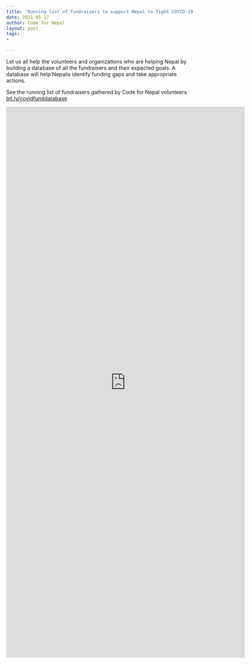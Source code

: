 ```yaml
---
title: 'Running list of fundraisers to support Nepal to fight COVID-19'
date: 2021-05-17
author: Code for Nepal
layout: post
tags:
- 

---
```




Let us all help the volunteers and organizations who are helping Nepal by building a database of all the fundraisers and their expected goals. A database will help Nepalis identify funding gaps and take appropriate actions. 

See the running list of fundraisers gathered by Code for Nepal volunteers [bit.ly/covidfunddatabase](http://bit.ly/covidfunddatabase)

<iframe src="https://docs.google.com/forms/d/e/1FAIpQLSffhjde4Rl52KFiDe90tfX4qLM3YpJK-JRbGcXjrQCX-kgnLQ/viewform?embedded=true" width="640" height="1479" frameborder="0" marginheight="0" marginwidth="0">Loading…</iframe>
